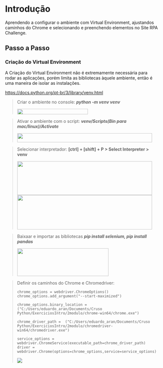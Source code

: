 
# Introdução
Aprendendo a configurar o ambiente com Virtual Environment, ajustandos caminhos do Chrome e selecionando e preenchendo elementos no Site RPA Challenge.

## Passo a Passo

### Criação do Virtual Environment
A Criação do Virtual Environment não é extremamente necessária para rodar as aplicações, porém limita as bibliotecas àquele ambiente, então é uma maneira de isolar as instalações.

https://docs.python.org/pt-br/3/library/venv.html

> Criar o ambiente no console: 
> ***python -m venv venv***
> 
> <img src="https://user-images.githubusercontent.com/105756006/278388278-f4793fa8-314a-477d-911a-c90e4d137fb7.png" width="232" height="18.7">

> Ativar o ambiente com o script:
> ***venv/Scripts(Bin para mac/linux)/Activate***
>
> <img src="https://user-images.githubusercontent.com/105756006/278388312-a1b9f065-3b6d-42a9-9e13-c90bc9e2368f.png" width="443" height="29.5">

> Selecionar interpretador:
> **[ctrl] + [shift] + P > Select Interpreter > venv**
>
> <img src="https://user-images.githubusercontent.com/105756006/278388336-90e26927-9d80-4ef9-a481-72083c6cf646.png" width="443" height="111.5"><img src="https://user-images.githubusercontent.com/105756006/278388365-2817d987-e523-4976-af4c-0299bdedb3a5.png" width="443" height="113">

> Baixaar e importar as bibliotecas
> ***pip install selenium, pip install pandas***
>
> <img src="https://user-images.githubusercontent.com/105756006/278388424-f2051e4f-3e13-4986-b13f-984ae06a760d.png" width="300" height="91">

> Definir os caminhos do Chrome e Chromedriver:
> 
> `chrome_options = webdriver.ChromeOptions()`
> `chrome_options.add_argument("--start-maximized")`
>  
> `chrome_options.binary_location =  ("C:/Users/eduardo_aran/Documents/Cruso Python/ExerciciosIntro/2modulo/chrome-win64/chrome.exe")`
> 
> `chrome_driver_path =  ("C:/Users/eduardo_aran/Documents/Cruso Python/ExerciciosIntro/2modulo/chromedriver-win64/chromedriver.exe")`
> 
> `service_options = webdriver.ChromeService(executable_path=chrome_driver_path) `
>  `driver = webdriver.Chrome(options=chrome_options,service=service_options)`
> 
> <img src="https://user-images.githubusercontent.com/105756006/278388461-7f5f2372-c708-476f-bd09-219c27206dc5.png">
